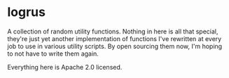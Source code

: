 # logrus

A collection of random utility functions. Nothing in here is all that special,
they're just yet another implementation of functions I've rewritten at every
job to use in various utility scripts. By open sourcing them now, I'm hoping to
not have to write them again.

Everything here is Apache 2.0 licensed.
